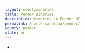 ```yaml
---
layout: countywineries
title: Pender Wineries
description: Wineries in Pender NC
permalink: /north-carolina/pender/
county: pender
state: nc
---
```

-
